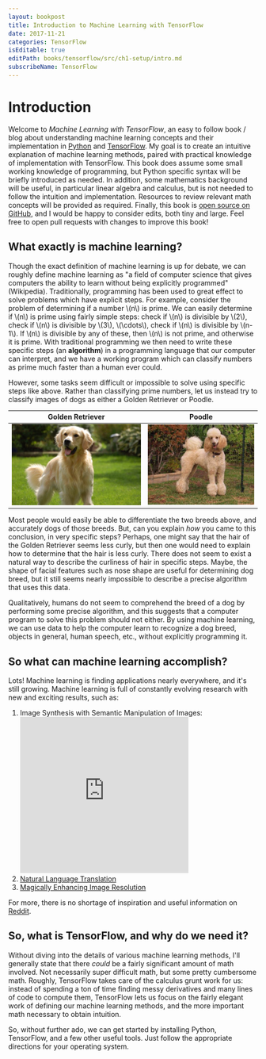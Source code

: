 ```yaml
---
layout: bookpost
title: Introduction to Machine Learning with TensorFlow
date: 2017-11-21
categories: TensorFlow
isEditable: true
editPath: books/tensorflow/src/ch1-setup/intro.md
subscribeName: TensorFlow
---
```


# Introduction

Welcome to *Machine Learning with TensorFlow*, an easy to follow book / blog about understanding machine learning concepts and their implementation in [Python](https://www.python.org) and [TensorFlow](https://www.tensorflow.org). My goal is to create an intuitive explanation of machine learning methods, paired with practical knowledge of implementation with TensorFlow. This book does assume some small working knowledge of programming, but Python specific syntax will be briefly introduced as needed.  In addition, some mathematics background will be useful, in particular linear algebra and calculus, but is not needed to follow the intuition and implementation. Resources to review relevant math concepts will be provided as required. Finally, this book is [open source on GitHub](https://github.com/donald-pinckney/donald-pinckney.github.io/tree/src/books/tensorflow/src), and I would be happy to consider edits, both tiny and large. Feel free to open pull requests with changes to improve this book!

## What exactly is machine learning?

Though the exact definition of machine learning is up for debate, we can roughly define machine learning as "a field of computer science that gives computers the ability to learn without being explicitly programmed" (Wikipedia). Traditionally, programming has been used to great effect to solve problems which have explicit steps. For example, consider the problem of determining if a number \\(n\\) is prime. We can easily determine if \\(n\\) is prime using fairly simple steps: check if \\(n\\) is divisible by \\(2\\), check if \\(n\\) is divisible by \\(3\\), \\(\cdots\\), check if \\(n\\) is divisible by \\(n-1\\). If \\(n\\) is divisible by any of these, then \\(n\\) is not prime, and otherwise it is prime. With traditional programming we then need to write these specific steps (an **algorithm**) in a programming language that our computer can interpret, and we have a working program which can classify numbers as prime much faster than a human ever could.

However, some tasks seem difficult or impossible to solve using specific steps like above. Rather than classifying prime numbers, let us instead try to classify images of dogs as either a Golden Retriever or Poodle.

Golden Retriever                |  Poodle
:------------------------------:|:-------------------------:
![Golden Retriever Image][gold] | ![Poodle Image][poodle]

Most people would easily be able to differentiate the two breeds above, and accurately dogs of those breeds. But, can you explain *how* you came to this conclusion, in very specific steps? Perhaps, one might say that the hair of the Golden Retriever seems less curly, but then one would need to explain how to determine that the hair is less curly. There does not seem to exist a natural way to describe the curliness of hair in specific steps. Maybe, the shape of facial features such as nose shape are useful for determining dog breed, but it still seems nearly impossible to describe a precise algorithm that uses this data.

Qualitatively, humans do not seem to comprehend the breed of a dog by performing some precise algorithm, and this suggests that a computer program to solve this problem should not either. By using machine learning, we can use data to help the computer learn to recognize a dog breed, objects in general, human speech, etc., without explicitly programming it.

## So what can machine learning accomplish?

Lots! Machine learning is finding applications nearly everywhere, and it's still growing. Machine learning is full of constantly evolving research with new and exciting results, such as:
1. Image Synthesis with Semantic Manipulation of Images: <iframe width="340" height="315" src="https://www.youtube-nocookie.com/embed/3AIpPlzM_qs?rel=0" frameborder="0" gesture="media" allow="encrypted-media" allowfullscreen></iframe>
2. [Natural Language Translation](https://research.googleblog.com/2016/09/a-neural-network-for-machine.html)
3. [Magically Enhancing Image Resolution](https://blog.deepsense.ai/using-deep-learning-for-single-image-super-resolution/)

For more, there is no shortage of inspiration and useful information on [Reddit](https://www.reddit.com/r/MachineLearning/).

## So, what is TensorFlow, and why do we need it?

Without diving into the details of various machine learning methods, I'll generally state that there *could* be a fairly significant amount of math involved. Not necessarily super difficult math, but some pretty cumbersome math. Roughly, TensorFlow takes care of the calculus grunt work for us: instead of spending a ton of time finding messy derivatives and many lines of code to compute them, TensorFlow lets us focus on the fairly elegant work of defining our machine learning methods, and the more important math necessary to obtain intuition.

So, without further ado, we can get started by installing Python, TensorFlow, and a few other useful tools. Just follow the appropriate directions for your operating system.

[gold]: /books/tensorflow/book/ch1-setup/assets/gold.jpg
[poodle]: /books/tensorflow/book/ch1-setup/assets/poodle.jpg
